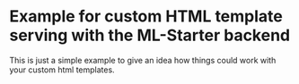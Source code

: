 # Example for custom HTML template serving with the ML-Starter backend

This is just a simple example to give an idea how things could work with your custom html templates.
